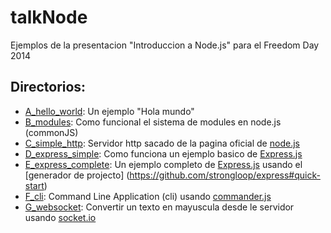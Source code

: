talkNode
========

Ejemplos de la presentacion "Introduccion a Node.js" para el Freedom Day 2014

Directorios:
------------

* [A_hello_world](A_hello_world): Un ejemplo "Hola mundo"
* [B_modules](B_modules): Como funcional el sistema de modules en node.js (commonJS)
* [C_simple_http](C_simple_http): Servidor http sacado de la pagina oficial de [node.js](www.nodejs.org)
* [D_express_simple](D_express_simple): Como funciona un ejemplo basico de [Express.js](https://github.com/strongloop/express)
* [E_express_complete](E_express_complete): Un ejemplo completo de [Express.js](https://github.com/strongloop/express) usando el [generador de projecto] (https://github.com/strongloop/express#quick-start)
* [F_cli](F_cli): Command Line Application (cli) usando [commander.js](https://github.com/tj/commander.js)
* [G_websocket](G_websocket): Convertir un texto en mayuscula desde le servidor usando [socket.io](http://socket.io)
